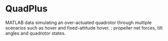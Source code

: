 # QuadPlus
MATLAB data simulating an over-actuated quadrotor through multiple scenarios such as hover and fixed-attitude hover. : propeller net forces, tilt angles and quadrotor states.
